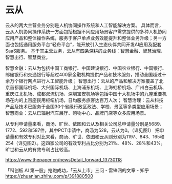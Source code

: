 # 云从

云从的两大主营业务分别是人机协同操作系统和人工智能解决方案。
具体而言，云从人机协同操作系统一方面包括根据不同应用场景客户需求提供的多种人机协同应用产品和整体操作系统，服务于客户单点业务效能提升和整体业务升级；另一方面也包括通用服务平台“轻舟平台”，能开放引入生态伙伴共同开发AI应用及配套SaaS服务。
基于其主营业务，云从有四条深耕的业务线：智慧金融、智慧治理、智慧出行、智慧商业。

智慧金融：云从为包括中国工商银行、中国建设银行、中国农业银行、中国银行、邮储银行和交通银行等超过400家金融机构提供产品和技术服务，推动全国超过十余万个银行网点进行人工智能升级；
智慧出行：云从的产品和解决方案覆盖了北京首都国际机场、大兴国际机场、上海浦东机场、上海虹桥机场、广州白云机场、重庆江北机场、成都双流机场、深圳宝安机场等包括中国十大机场中的九座重要机场在内的上百座民用枢纽机场，日均服务旅客达百万人次；
智慧治理：云从科技产品及技术已服务于全国30个省级行政区政法、学校、景区等多类型应用场景；
智慧商业：云从已辐射汽车展厅、购物中心、品牌门店等众多应用场景。

从专利申请量来看，商汤、旷世、依图和云从及相关公司总申请量分别是5689、1772、592和587件，其中PCT申请中，商汤为528，云从为0。（详见图1）
把申请量和有效专利对比来看，商汤、旷世、依图和云从则分别为1197、843、165和254（详见图2）。这四家公司的有效专利占比分别为21%、48%、28%和43%。旷世和云从的有效专利占比较高。

https://www.thepaper.cn/newsDetail_forward_13730118

「科创板 AI 第一股」抢跑成功，「云从上市」三问 - 雷锋网的文章 - 知乎
https://zhuanlan.zhihu.com/p/391880500

[1]: https://www.zhihu.com/question/473479026/answer/2010845007
